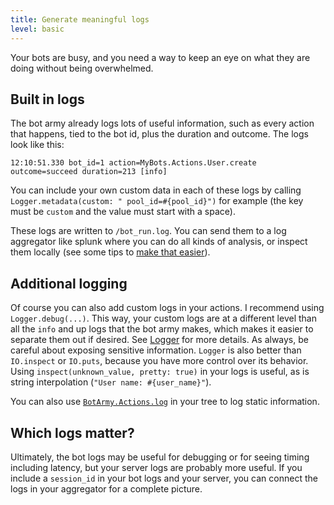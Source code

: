 ```yaml
---
title: Generate meaningful logs
level: basic
---
```


Your bots are busy, and you need a way to keep an eye on what they are doing without
being overwhelmed.

## Built in logs

The bot army already logs lots of useful information, such as every action that
happens, tied to the bot id, plus the duration and outcome. The logs look like this:

```
12:10:51.330 bot_id=1 action=MyBots.Actions.User.create outcome=succeed duration=213 [info]
```

You can include your own custom data in each of these logs by calling
`Logger.metadata(custom: " pool_id=#{pool_id}")` for example (the key must be
`custom` and the value must start with a space).

These logs are written to `/bot_run.log`. You can send them to a log aggregator like
splunk where you can do all kinds of analysis, or inspect them locally (see some tips
to [make that easier][lnav tips]).

## Additional logging

Of course you can also add custom logs in your actions. I recommend using
`Logger.debug(...)`. This way, your custom logs are at a different level than all the
`info` and up logs that the bot army makes, which makes it easier to separate them
out if desired. See [Logger] for more details. As always, be careful about exposing
sensitive information. `Logger` is also better than `IO.inspect` or `IO.puts`,
because you have more control over its behavior. Using
`inspect(unknown_value, pretty: true)` in your logs is useful, as is string
interpolation (`"User name: #{user_name}"`).

You can also use [`BotArmy.Actions.log`][log action] in your tree to log static
information.

## Which logs matter?

Ultimately, the bot logs may be useful for debugging or for seeing timing including
latency, but your server logs are probably more useful. If you include a `session_id`
in your bot logs and your server, you can connect the logs in your aggregator for a
complete picture.

[lnav tips]: https://git.corp.adobe.com/pages/manticore/bot_army/readme.html#logging
[custom logging]: https://git.corp.adobe.com/pages/manticore/bot_army/BotArmy.Bot.html#c:log_action_outcome/3
[logger]: https://hexdocs.pm/logger/Logger.html#content
[log action]: https://git.corp.adobe.com/pages/manticore/bot_army/BotArmy.Actions.html#log/2
